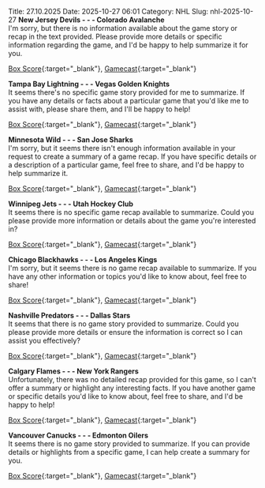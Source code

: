 Title: 27.10.2025
Date: 2025-10-27 06:01
Category: NHL 
Slug: nhl-2025-10-27 
**New Jersey Devils - - - Colorado Avalanche**  
I'm sorry, but there is no information available about the game story or recap in the text provided. Please provide more details or specific information regarding the game, and I'd be happy to help summarize it for you. 

[Box Score](/gamecenter/col-vs-njd/2025/10/26/2025020140){:target="_blank"}, [Gamecast](https://www.nhl.com/news/colorado-avalanche-new-jersey-devils-game-recap-october-26){:target="_blank"}<br>

**Tampa Bay Lightning - - - Vegas Golden Knights**  
It seems there's no specific game story provided for me to summarize. If you have any details or facts about a particular game that you'd like me to assist with, please share them, and I'll be happy to help! 

[Box Score](/gamecenter/vgk-vs-tbl/2025/10/26/2025020141){:target="_blank"}, [Gamecast](https://www.nhl.com/news/vegas-golden-knights-tampa-bay-lightning-game-recap-october-26){:target="_blank"}<br>

**Minnesota Wild - - - San Jose Sharks**  
I'm sorry, but it seems there isn't enough information available in your request to create a summary of a game recap. If you have specific details or a description of a particular game, feel free to share, and I'd be happy to help summarize it. 

[Box Score](/gamecenter/sjs-vs-min/2025/10/26/2025020142){:target="_blank"}, [Gamecast](https://www.nhl.com/news/san-jose-sharks-minnesota-wild-game-recap-october-26){:target="_blank"}<br>

**Winnipeg Jets - - - Utah Hockey Club**  
It seems there is no specific game recap available to summarize. Could you please provide more information or details about the game you're interested in? 

[Box Score](/gamecenter/uta-vs-wpg/2025/10/26/2025020143){:target="_blank"}, [Gamecast](https://www.nhl.com/news/utah-hockey-club-winnipeg-jets-game-recap-october-26){:target="_blank"}<br>

**Chicago Blackhawks - - - Los Angeles Kings**  
I'm sorry, but it seems there is no game recap available to summarize. If you have any other information or topics you'd like to know about, feel free to share! 

[Box Score](/gamecenter/lak-vs-chi/2025/10/26/2025020144){:target="_blank"}, [Gamecast](https://www.nhl.com/news/los-angeles-kings-chicago-blackhawks-game-recap-october-26){:target="_blank"}<br>

**Nashville Predators - - - Dallas Stars**  
It seems that there is no game story provided to summarize. Could you please provide more details or ensure the information is correct so I can assist you effectively? 

[Box Score](/gamecenter/dal-vs-nsh/2025/10/26/2025020145){:target="_blank"}, [Gamecast](https://www.nhl.com/news/dallas-stars-nashville-predators-game-recap-october-26){:target="_blank"}<br>

**Calgary Flames - - - New York Rangers**  
Unfortunately, there was no detailed recap provided for this game, so I can't offer a summary or highlight any interesting facts. If you have another game or specific details you'd like to know about, feel free to share, and I'd be happy to help! 

[Box Score](/gamecenter/nyr-vs-cgy/2025/10/26/2025020146){:target="_blank"}, [Gamecast](https://www.nhl.com/news/new-york-rangers-calgary-flames-game-recap-october-26){:target="_blank"}<br>

**Vancouver Canucks - - - Edmonton Oilers**  
It seems there is no game story provided to summarize. If you can provide details or highlights from a specific game, I can help create a summary for you. 

[Box Score](/gamecenter/edm-vs-van/2025/10/26/2025020147){:target="_blank"}, [Gamecast](https://www.nhl.com/news/edmonton-oilers-vancouver-canucks-game-recap-october-26){:target="_blank"}<br>

